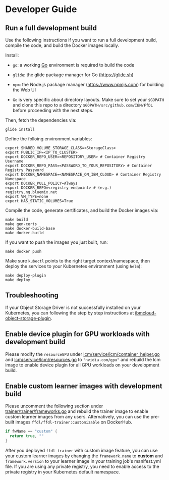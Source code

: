 # Developer Guide

## Run a full development build

Use the following instructions if you want to run a full development build, compile the code, and build the
Docker images locally.

Install:

* `go`: a working [Go](https://golang.org/) environment is required to build the code

* `glide`: the glide package manager for Go (https://glide.sh)

* `npm`: the Node.js package manager (https://www.npmjs.com) for building the Web UI

* `Go` is very specific about directory layouts. Make sure to set your `$GOPATH` and clone this repo to a directory
`$GOPATH/src/github.com/IBM/FfDL` before proceeding with the next steps.

Then, fetch the dependencies via:
```shell
glide install
```

Define the folloing environment variables:
```shell
export SHARED_VOLUME_STORAGE_CLASS=<StorageClass>
export PUBLIC_IP=<IP_TO_CLUSTER>
export DOCKER_REPO_USER=<REPOSITORY_USER> # Container Registry Username
export DOCKER_REPO_PASS=<PASSWORD_TO_YOUR_REPOSITORY> # Container Registry Password
export DOCKER_NAMESPACE=<NAMESPACE_ON_IBM_CLOUD> # Container Registry Namespace
export DOCKER_PULL_POLICY=Always
export DOCKER_REPO=<registry endpoint> # (e.g.) registry.ng.bluemix.net
export VM_TYPE=none
export HAS_STATIC_VOLUMES=True
```

Compile the code, generate certificates, and build the Docker images via:
```shell
make build
make gen-certs
make docker-build-base
make docker-build
```

If you want to push the images you just built, run:
```shell
make docker push
```

Make sure `kubectl` points to the right target context/namespace, then deploy the services to your Kubernetes
environment (using `helm`):
```shell
make deploy-plugin
make deploy
```

## Troubleshooting
If your Object Storage Driver is not successfully installed on your Kubernetes, you can following the step by step instructions at [ibmcloud-object-storage-plugin](https://github.com/IBM/ibmcloud-object-storage-plugin).

## Enable device plugin for GPU workloads with development build

Please modify the `resourceGPU` under [lcm/service/lcm/container_helper.go](../lcm/service/lcm/container_helper.go#L530) and [lcm/service/lcm/resources.go](../lcm/service/lcm/resources.go#L149) to `"nvidia.com/gpu"` and rebuild the lcm image to enable device plugin for all GPU workloads on your development build.

## Enable custom learner images with development build

Please uncomment the following section under [trainer/trainer/frameworks.go](../trainer/trainer/frameworks.go#L39) and rebuild the trainer image to enable custom learner images from any users. Alternatively, you can use the pre-built images `ffdl/ffdl-trainer:customizable` on DockerHub.

``` go
if fwName == "custom" {
  return true, ""
}
```

After you deployed `ffdl-trainer` with custom image feature, you can use your custom learner images by changing the `framework.name` to **custom** and `framework.version` to your learner image in your training job's manifest.yml file. If you are using any private registry, you need to enable access to the private registry in your Kubernetes default namespace.
